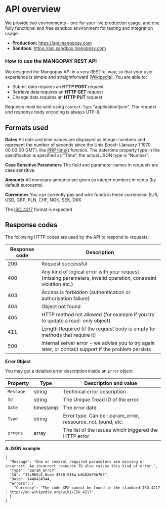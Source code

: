 # API overview
We provide two environments - one for your live production usage, and one fully functional and free sandbox environment for testing and integration usage:
* **Production:** https://api.mangopay.com
* **Sandbox:** https://api.sandbox.mangopay.com

### How to use the MANGOPAY REST API
We designed the Mangopay API in a very RESTful way, so that your user experience is simple and straightforward ([Wikipedia](https://en.wikipedia.org/wiki/Representational_state_transfer)). You are able to:

* Submit data requires an **HTTP POST** request
* Retrieve data requires an **HTTP GET** request
* Change data requires an **HTTP PUT** request

Requests must be sent using `Content-Type` "application/json". The request and response body encoding is always UTF-8.

## Formats used
**Dates**
All date and time values are displayed as integer numbers and represent the number of seconds since the Unix Epoch (January 1 1970 00:00:00 GMT), like [PHP time()](http://php.net/manual/en/function.time.php) function. The date/time property type in the specification is specified as “Time”, the actual JSON type is “Number”.

**Case Sensitive Parameters**
The field and parameter names in requests are case sensitive.

**Amounts**
All monetary amounts are given as integer numbers in cents (by default eurocents).

**Currencies**
You can currently pay and wire funds in these currencies: EUR, USD, GBP, PLN, CHF, NOK, SEK, DKK

The [ISO_4217](https://en.wikipedia.org/wiki/ISO_4217) format is expected

## Response codes
The following HTTP codes are used by the API to respond to requests:

| Response code | Description |
| -------- | -------- | 
|200|Request successful|
|400|Any kind of logical error with your request (missing parameters, invalid operation, constraint violation etc.)|
|403|Access is forbidden (authentication or authorisation failure)|
|404|Object not found|
|405|HTTP method not allowed (for example if you try to update a read-only object)|
|411|Length Required (if the request body is empty for methods that require it)|
|500|Internal server error - we advise you to try again later, or contact support if the problem persists|

**Error Object**

You may get a detailed error description inside an `Error` object.

| Property | Type | Description and value |
| -------- | -------- | -------- |
| `Message` | string | Technical error description |
| `Id` | string | The Unique Tread ID of the error |
| `Date` | timestamp | The error date |
| `Type` | string | Error type. Can be : param_error, ressource_not_found, etc. |
| `errors` | array | The list of the issues which triggered the HTTP error |

**A JSON example**

```
{
  "Message": "One or several required parameters are missing or incorrect. An incorrect resource ID also raises this kind of error.",
  "Type": "param_error",
  "Id": "17c965a1-6cde-4730-910a-b6b02d79b765",
  "Date": 1440424344,
  "errors": {
    "Currency": "The code XPX cannot be found in the standard ISO 4217 : http://en.wikipedia.org/wiki/ISO_4217"
  }
}
```